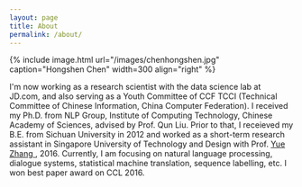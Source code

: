 ```yaml
---
layout: page
title: About
permalink: /about/
---
```


{% include image.html url="/images/chenhongshen.jpg" caption="Hongshen Chen" width=300 align="right" %}

I'm now working as a research scientist with the data science lab at JD.com, and also serving as a Youth Committee of CCF TCCI (Technical Committee of Chinese Information, China Computer Federation). I received my Ph.D. from NLP Group, Institute of Computing Technology, Chinese Academy of Sciences, advised by Prof. Qun Liu. Prior to that, I receieved my B.E. from Sichuan University in 2012 and worked as a short-term research assistant in Singapore University of Technology and Design with Prof. <a href=" https://frcchang.github.io/ "> Yue Zhang </a>, 2016. Currently, I am focusing on natural language processing, dialogue systems, statistical machine translation, sequence labelling, etc. I won best paper award on CCL 2016.
